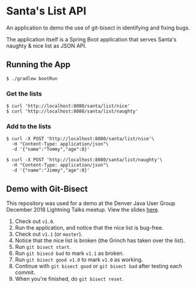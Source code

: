 # Santa's List API

An application to demo the use of git-bisect in identifying and fixing bugs.

The application itself is a Spring Boot application that serves Santa's naughty
& nice list as JSON API.

## Running the App

    $ ./gradlew bootRun
    
### Get the lists

    $ curl 'http://localhost:8080/santa/list/nice'
    $ curl 'http://localhost:8080/santa/list/naughty'
    
### Add to the lists

    $ curl -X POST 'http://localhost:8080/santa/list/nice'\
      -H "Content-Type: application/json"\
      -d '{"name":"Tommy","age":8}'
      
    $ curl -X POST 'http://localhost:8080/santa/list/naughty'\
      -H "Content-Type: application/json"\
      -d '{"name":"Jimmy","age":8}'
      
      
## Demo with Git-Bisect

This repository was used for a demo at the Denver Java User Group December 2018
Lightning Talks meetup. View the slides
[here](DJUG_Git-Bisect-2018-Lightning-Talk.pdf).

1. Check out `v1.0`.
2. Run the application, and notice that the nice list is bug-free.
3. Check out `v1.1` (or `master`).
4. Notice that the nice list is broken (the Grinch has taken over the list).
5. Run `git bisect start`.
6. Run `git bisecd bad` to mark `v1.1` as broken.
7. Run `git bisect good v1.0` to mark `v1.0` as working.
8. Continue with `git bisect good` or `git bisect bad` after testing each
   commit.
9. When you're finished, do `git bisect reset`.


